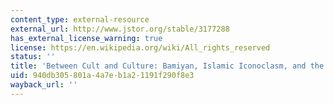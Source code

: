 ```yaml
---
content_type: external-resource
external_url: http://www.jstor.org/stable/3177288
has_external_license_warning: true
license: https://en.wikipedia.org/wiki/All_rights_reserved
status: ''
title: 'Between Cult and Culture: Bamiyan, Islamic Iconoclasm, and the Museum'
uid: 940db305-801a-4a7e-b1a2-1191f290f8e3
wayback_url: ''
---
```

